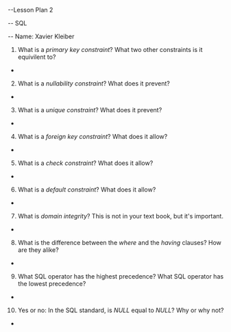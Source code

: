 
--Lesson Plan 2

-- SQL

-- Name: Xavier Kleiber


1. What is a _primary key constraint_? What two other constraints is it equivilent to?
 -
2. What is a _nullability constraint_? What does it prevent? 
 -
3. What is a _unique constraint_? What does it prevent? 
 -
4. What is a _foreign key constraint_? What does it allow?
 -
5. What is a _check constraint_? What does it allow?
 -
6. What is a _default constraint_? What does it allow?
 -
7. What is _domain integrity_? This is not in your text book, but it's important.
 -
8. What is the difference between the _where_ and the _having_ clauses? How are they alike?
 -
9. What SQL operator has the highest precedence? What SQL operator has the lowest precedence?
 -
10. Yes or no: In the SQL standard, is _NULL_ equal to _NULL_? Why or why not?
 -